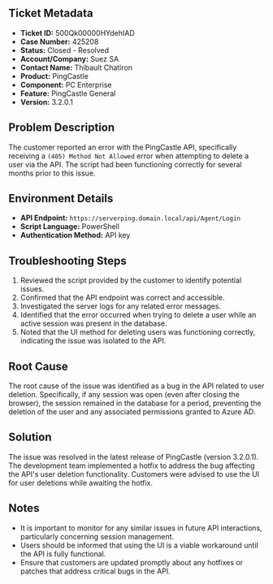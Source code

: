 ## Ticket Metadata
- **Ticket ID:** 500Qk00000HYdehIAD
- **Case Number:** 425208
- **Status:** Closed - Resolved
- **Account/Company:** Suez SA
- **Contact Name:** Thibault Chatiron
- **Product:** PingCastle
- **Component:** PC Enterprise
- **Feature:** PingCastle General
- **Version:** 3.2.0.1

## Problem Description
The customer reported an error with the PingCastle API, specifically receiving a `(405) Method Not Allowed` error when attempting to delete a user via the API. The script had been functioning correctly for several months prior to this issue.

## Environment Details
- **API Endpoint:** `https://serverping.domain.local/api/Agent/Login`
- **Script Language:** PowerShell
- **Authentication Method:** API key

## Troubleshooting Steps
1. Reviewed the script provided by the customer to identify potential issues.
2. Confirmed that the API endpoint was correct and accessible.
3. Investigated the server logs for any related error messages.
4. Identified that the error occurred when trying to delete a user while an active session was present in the database.
5. Noted that the UI method for deleting users was functioning correctly, indicating the issue was isolated to the API.

## Root Cause
The root cause of the issue was identified as a bug in the API related to user deletion. Specifically, if any session was open (even after closing the browser), the session remained in the database for a period, preventing the deletion of the user and any associated permissions granted to Azure AD.

## Solution
The issue was resolved in the latest release of PingCastle (version 3.2.0.1). The development team implemented a hotfix to address the bug affecting the API's user deletion functionality. Customers were advised to use the UI for user deletions while awaiting the hotfix.

## Notes
- It is important to monitor for any similar issues in future API interactions, particularly concerning session management.
- Users should be informed that using the UI is a viable workaround until the API is fully functional.
- Ensure that customers are updated promptly about any hotfixes or patches that address critical bugs in the API.